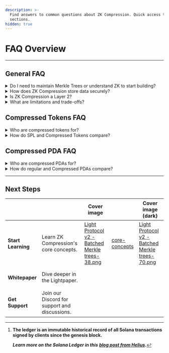 ```yaml
---
description: >-
  Find answers to common questions about ZK Compression. Quick access to all FAQ
  sections.
hidden: true
---
```


# FAQ Overview

***

## General FAQ&#x20;

<details>

<summary>Do I need to maintain Merkle Trees or understand ZK to start building?</summary>

**No**, the protocol provides the full infrastructure. Developers just build.&#x20;

* The protocol maintains Merkle trees

- Validity proofs are fetched with RPC calls from indexers that support the [ZK Compression RPC API](../resources/json-rpc-methods/).

> _Learn more in our_ [_Core Concepts Section_](core-concepts/).

</details>

<details>

<summary>How does ZK Compression store data securely?</summary>

1. **State roots** are committed **on-chain** to ensure the same security guarantees as when data is stored in regular accounts.

2) The **raw account data** is stored on the [**Solana ledger**](#user-content-fn-1)[^1] as call data – the compressed account state is fetched with each transaction from supporting RPC providers.

3. **Validity proofs** prevent invalid state transitions.

> _Learn more in our_ [_Core Concepts Section_](core-concepts/).

</details>

<details>

<summary>Is ZK Compression a Layer 2?</summary>

**No –** ZK Compression offers

* direct and atomic transaction **execution** **on Solana's L1**  with instant finality,
* full **composability** between compressed and regular state,
* Solana's **security** guarantees, and
* no batching of transactions, bridging or liquidity fragmentation.

</details>

<details>

<summary>What are limitations and trade-offs?</summary>

**Most applications benefit** from compression **despite** these trade-offs:

* **Transactions are larger in size** due to&#x20;
  * &#x20;a 128-byte proof to verify compressed account validity and
  * account data inclusion.
* **Transactions require more compute units** for on-chain hashing and proof verification - we recommend to increase priority fee during congestion

- Interactions with compressed accounts add **marginal per-transaction fees** to Solana's base fees (<10,000 lamports).

* If a compressed account will be **updated more than 1,000 times** in its lifetime,\
  cumulative transaction costs **exceed one-time rent cost**.

> _Learn more in our_ [_Limitations section_](core-concepts/limitations.md)_._

</details>

## Compressed Tokens FAQ

<details>

<summary>Who are compressed tokens for?</summary>

Compressed tokens can optimize applications needing to mint or distribute many tokens for:

* **Reward programs** with **periodic** **claims**,&#x20;
* **Airdrops** with one transaction per recipient,&#x20;
* User wallets or accounts with **infrequent updates or transfers**, ...

Regular SPL Tokens remain more efficient for high frequency trading and liquidity pools due to larger transaction size and compute unit consumption for state updates.

</details>

<details>

<summary>How do SPL and Compressed Tokens compare?</summary>

<table><thead><tr><th width="169"></th><th width="225">SPL Tokens</th><th>Compressed Tokens</th></tr></thead><tbody><tr><td><strong>Rent Cost</strong></td><td>Yes</td><td>No</td></tr><tr><td><strong>Creation Cost</strong> <br><strong>per token account</strong></td><td>0.002 SOL</td><td>0.0000004 SOL</td></tr><tr><td><strong>Functionality</strong></td><td>All SPL operations</td><td><ul><li>All SPL operations</li><li>Convert between formats atomically in one transaction</li></ul></td></tr><tr><td><strong>Wallet Support</strong></td><td>Yes</td><td>Yes, with Phantom and Backpack</td></tr></tbody></table>

</details>

## Compressed PDA FAQ

<details>

<summary>Who are compressed PDAs for?</summary>

Compressed PDAs can optimize applications with

* user specific state
* accounts with infrequent updates

Regular PDAs remain more efficient for shared state and PDAs with high frequency updates, due to larger transaction size and compute unit consumption.

</details>

<details>

<summary>How do regular and Compressed PDAs compare?</summary>

|                                           | Regular PDA            | Compressed PDA                                             |
| ----------------------------------------- | ---------------------- | ---------------------------------------------------------- |
| **Rent Cost**                             | Yes                    | No                                                         |
| **Creation Cost 100 byte account at PDA** | 0.0016 SOL             | \~ 0.00001 SOL                                             |
| **Functionality**                         | Full PDA operations    | <p>Full PDA operations via Light system program<br>CPI</p> |
| **Implementation**                        | Standard Anchor        | Light SDK                                                  |
| **Read Access**                           | Direct in program      | Via RPC Calls                                              |
| **Write Access**                          | Direct in program      | Via Light System CPI                                       |
| **Seed Derivation**                       | `findProgramAddress()` | <p><code>derive_address()</code> with seed<br>inputs</p>   |

</details>

***

## Next Steps

<table data-view="cards"><thead><tr><th></th><th></th><th data-hidden data-card-cover data-type="image">Cover image</th><th data-hidden data-card-target data-type="content-ref"></th><th data-hidden data-card-cover-dark data-type="image">Cover image (dark)</th></tr></thead><tbody><tr><td><h4>Start Learning</h4></td><td>Learn ZK Compression's core concepts.</td><td><a href="../.gitbook/assets/Light Protocol v2 - Batched Merkle trees-38.png">Light Protocol v2 - Batched Merkle trees-38.png</a></td><td><a href="core-concepts/">core-concepts</a></td><td><a href="../.gitbook/assets/Light Protocol v2 - Batched Merkle trees-70.png">Light Protocol v2 - Batched Merkle trees-70.png</a></td></tr><tr><td><h4>Whitepaper</h4></td><td>Dive deeper in the Lightpaper.</td><td></td><td></td><td></td></tr><tr><td><h4>Get Support</h4></td><td>Join our Discord for support and discussions.</td><td></td><td></td><td></td></tr></tbody></table>



[^1]: **The ledger is an immutable historical record of all Solana transactions signed by clients since the genesis block.**



    _**Learn more on the Solana Ledger in this**_ [_**blog post from Helius**_](https://www.helius.dev/blog/all-you-need-to-know-about-compression-on-solana#state-vs-ledger)_**.**_
